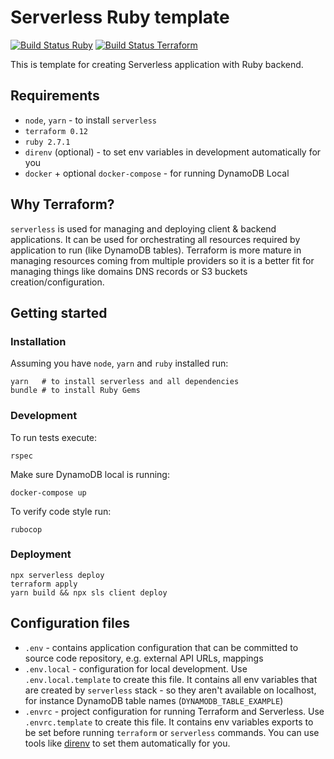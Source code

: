 # Serverless Ruby template
[![Build Status Ruby](https://github.com/maciejmajewski/serverless-ruby-template/workflows/Ruby/badge.svg)](https://github.com/maciejmajewski/serverless-ruby-template/actions?workflow=Ruby)
[![Build Status Terraform](https://github.com/maciejmajewski/serverless-ruby-template/workflows/Terraform/badge.svg)](https://github.com/maciejmajewski/serverless-ruby-template/actions?workflow=Terraform)

This is template for creating Serverless application with Ruby backend.

## Requirements

- `node`, `yarn` - to install `serverless`
- `terraform 0.12`
- `ruby 2.7.1`
- `direnv` (optional) - to set env variables in development automatically for
  you
- `docker` + optional `docker-compose` - for running DynamoDB Local

## Why Terraform?

`serverless` is used for managing and deploying client & backend applications.
It can be used for orchestrating all resources required by application to run
(like DynamoDB tables). Terraform  is more mature in managing resources coming
from multiple providers so it is a better fit for managing things like domains
DNS records or S3 buckets creation/configuration.

## Getting started

### Installation

Assuming you have `node`, `yarn` and `ruby` installed run:

```
yarn   # to install serverless and all dependencies
bundle # to install Ruby Gems
```

### Development

To run tests execute:

```
rspec
```

Make sure DynamoDB local is running:

```
docker-compose up
```

To verify code style run:

```
rubocop
```

### Deployment

```
npx serverless deploy
terraform apply
yarn build && npx sls client deploy
```

## Configuration files

- `.env` - contains application configuration that can be committed to source
  code repository, e.g. external API URLs, mappings
- `.env.local` - configuration for local development. Use `.env.local.template`
  to create this file. It contains all env variables that are created by
  `serverless` stack - so they aren't available on localhost, for instance
  DynamoDB table names (`DYNAMODB_TABLE_EXAMPLE`)
- `.envrc` - project configuration for running Terraform and Serverless.
  Use `.envrc.template` to create this file. It contains env variables exports
  to be set before running `terraform` or `serverless` commands. You can use
  tools like [direnv](https://direnv.net) to set them automatically for you.
  
